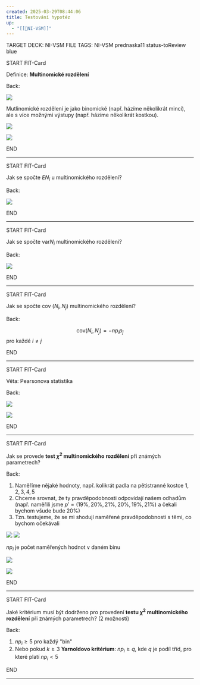 ```yaml
---
created: 2025-03-29T08:44:06
title: Testování hypotéz
up:
  - "[[📖NI-VSM]]"
---
```


TARGET DECK: NI-VSM
FILE TAGS: NI-VSM prednaska11 status-toReview blue

START
FIT-Card

Definice: **Multinomické rozdělení**

Back:

![](../../Assets/Pasted%20image%2020250329084510.png)

Mutlinomické rozdělení je jako binomické (např. házíme několikrát mincí), ale s více možnými výstupy (např. házíme několikrát kostkou).

<!-- DetailInfoStart -->
![](../../Assets/Pasted%20image%2020250329084519.png)
<!-- DetailInfoEnd -->

<!-- ExampleStart -->
![](../../Assets/Pasted%20image%2020250520115857.png)
<!-- ExampleEnd -->
<!--ID: 1746599649731-->
END

---


START
FIT-Card

Jak se spočte $EN_i$ u multinomického rozdělení?

Back:

![](../../Assets/Pasted%20image%2020250329103530.png)
<!--ID: 1746599649738-->
END

---


START
FIT-Card

Jak se spočte $\text{var} N_i$ multinomického rozdělení?

Back:

![](../../Assets/Pasted%20image%2020250329103559.png)
<!--ID: 1746599649745-->
END

---


START
FIT-Card

Jak se spočte $\text{cov }(N_i, N_j)$ multinomického rozdělení?

Back:

$$\text{cov}(N_i,N_j)=-np_ip_j$$
pro každé $i \neq j$
<!--ID: 1746599649752-->
END

---


START
FIT-Card

Věta: Pearsonova statistika

Back:

![](../../Assets/Pasted%20image%2020250329084536.png)

<!-- DetailInfoStart -->
![](../../Assets/Pasted%20image%2020250329084545.png)
<!-- DetailInfoEnd -->
<!--ID: 1746599649760-->
END

---


START
FIT-Card

Jak se provede **test $\chi^2$ multinomického rozdělení** při známých parametrech?

Back:

1. Naměříme nějaké hodnoty, např. kolikrát padla na pětistranné kostce $1, 2, 3, 4, 5$
2. Chceme srovnat, že ty pravděpodobnosti odpovídají našem odhadům (např. naměřili jsme $p' = (19\%, 20\%, 21\%, 20\%, 19\%, 21\%)$ a čekali bychom všude bude $20\%$)
3. Tzn. testujeme, že se mi shodují naměřené pravděpodobnosti s těmi, co bychom očekávali

![](../../Assets/Pasted%20image%2020250520121548.png)
![](../../Assets/Pasted%20image%2020250520121618.png)

$np_i$ je počet naměřených hodnot v daném binu

<!-- DetailInfoStart -->
![](../../Assets/Pasted%20image%2020250329084640.png)
<!-- DetailInfoEnd -->

<!-- ExampleStart -->
![](../../Assets/Pasted%20image%2020250329084649.png)
<!-- ExampleEnd -->
<!--ID: 1746599649767-->
END

---


START
FIT-Card

Jaké kritérium musí být dodrženo pro provedení **testu $\chi^2$ multinomického rozdělení** při známých parametrech? (2 možnosti)

Back:

1. $np_i \geq 5$ pro každý "bin"
2. Nebo pokud $k \geq 3$ **Yarnoldovo kritérium**: $np_i \geq q$, kde $q$ je podíl tříd, pro které platí $np_i \lt 5$
<!--ID: 1747736448027-->
END

---
